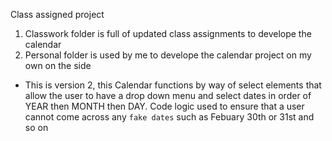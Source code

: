 Class assigned project
1) Classwork folder is full of updated class assignments to develope the calendar
2) Personal folder is used by me to develope the calendar project on my own on the side

*   This is version 2, this Calendar functions by way of select elements that allow the user to have a drop down menu
    and select dates in order of YEAR then MONTH then DAY. Code logic used to ensure that a user cannot come across any
    `fake dates` such as Febuary 30th or 31st and so on